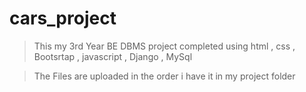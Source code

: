 # cars_project

>This my 3rd Year BE DBMS project completed using html , css , Bootsrtap , javascript , Django , MySql 

>The Files are uploaded in the order i have it in my project folder 
